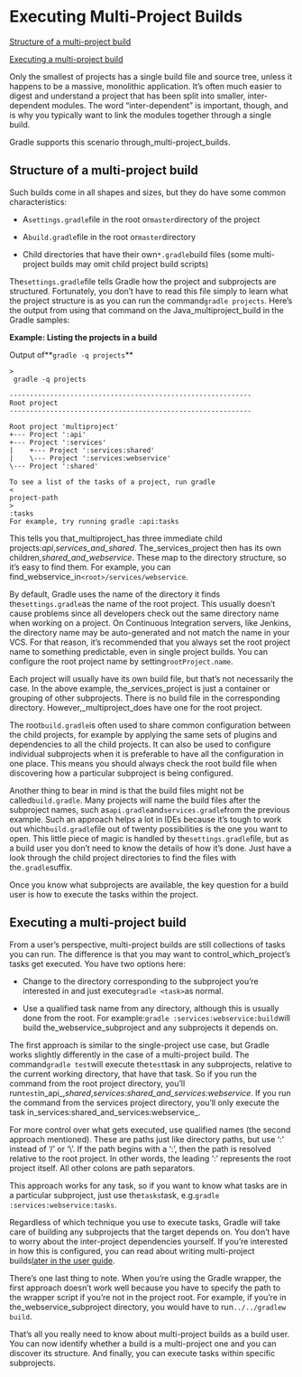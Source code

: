 # Executing Multi-Project Builds

[Structure of a multi-project build](https://docs.gradle.org/4.6/userguide/intro_multi_project_builds.html#sec:structure_of_a_multiproject_build)

[Executing a multi-project build](https://docs.gradle.org/4.6/userguide/intro_multi_project_builds.html#sec:executing_a_multiproject_build)

Only the smallest of projects has a single build file and source tree, unless it happens to be a massive, monolithic application. It’s often much easier to digest and understand a project that has been split into smaller, inter-dependent modules. The word “inter-dependent” is important, though, and is why you typically want to link the modules together through a single build.

Gradle supports this scenario through_multi-project_builds.

## Structure of a multi-project build

Such builds come in all shapes and sizes, but they do have some common characteristics:

* A`settings.gradle`file in the root or`master`directory of the project

* A`build.gradle`file in the root or`master`directory

* Child directories that have their own`*.gradle`build files \(some multi-project builds may omit child project build scripts\)

The`settings.gradle`file tells Gradle how the project and subprojects are structured. Fortunately, you don’t have to read this file simply to learn what the project structure is as you can run the command`gradle projects`. Here’s the output from using that command on the Java_multiproject_build in the Gradle samples:



**Example: Listing the projects in a build**

Output of**`gradle -q projects`**

```
>
 gradle -q projects

------------------------------------------------------------
Root project
------------------------------------------------------------

Root project 'multiproject'
+--- Project ':api'
+--- Project ':services'
|    +--- Project ':services:shared'
|    \--- Project ':services:webservice'
\--- Project ':shared'

To see a list of the tasks of a project, run gradle 
<
project-path
>
:tasks
For example, try running gradle :api:tasks

```

This tells you that_multiproject_has three immediate child projects:_api_,_services_and_shared_. The_services_project then has its own children,_shared_and_webservice_. These map to the directory structure, so it’s easy to find them. For example, you can find_webservice_in`<root>/services/webservice`.

By default, Gradle uses the name of the directory it finds the`settings.gradle`as the name of the root project. This usually doesn’t cause problems since all developers check out the same directory name when working on a project. On Continuous Integration servers, like Jenkins, the directory name may be auto-generated and not match the name in your VCS. For that reason, it’s recommended that you always set the root project name to something predictable, even in single project builds. You can configure the root project name by setting`rootProject.name`.

Each project will usually have its own build file, but that’s not necessarily the case. In the above example, the_services_project is just a container or grouping of other subprojects. There is no build file in the corresponding directory. However,_multiproject_does have one for the root project.

The root`build.gradle`is often used to share common configuration between the child projects, for example by applying the same sets of plugins and dependencies to all the child projects. It can also be used to configure individual subprojects when it is preferable to have all the configuration in one place. This means you should always check the root build file when discovering how a particular subproject is being configured.

Another thing to bear in mind is that the build files might not be called`build.gradle`. Many projects will name the build files after the subproject names, such as`api.gradle`and`services.gradle`from the previous example. Such an approach helps a lot in IDEs because it’s tough to work out which`build.gradle`file out of twenty possibilities is the one you want to open. This little piece of magic is handled by the`settings.gradle`file, but as a build user you don’t need to know the details of how it’s done. Just have a look through the child project directories to find the files with the`.gradle`suffix.

Once you know what subprojects are available, the key question for a build user is how to execute the tasks within the project.

## Executing a multi-project build

From a user’s perspective, multi-project builds are still collections of tasks you can run. The difference is that you may want to control_which_project’s tasks get executed. You have two options here:

* Change to the directory corresponding to the subproject you’re interested in and just execute`gradle <task>`as normal.

* Use a qualified task name from any directory, although this is usually done from the root. For example:`gradle :services:webservice:build`will build the_webservice_subproject and any subprojects it depends on.

The first approach is similar to the single-project use case, but Gradle works slightly differently in the case of a multi-project build. The command`gradle test`will execute the`test`task in any subprojects, relative to the current working directory, that have that task. So if you run the command from the root project directory, you’ll run`test`in_api_,_shared_,_services:shared_and_services:webservice_. If you run the command from the services project directory, you’ll only execute the task in_services:shared_and_services:webservice_.

For more control over what gets executed, use qualified names \(the second approach mentioned\). These are paths just like directory paths, but use ‘:’ instead of ‘/’ or ‘\’. If the path begins with a ‘:’, then the path is resolved relative to the root project. In other words, the leading ‘:’ represents the root project itself. All other colons are path separators.

This approach works for any task, so if you want to know what tasks are in a particular subproject, just use the`tasks`task, e.g.`gradle :services:webservice:tasks`.

Regardless of which technique you use to execute tasks, Gradle will take care of building any subprojects that the target depends on. You don’t have to worry about the inter-project dependencies yourself. If you’re interested in how this is configured, you can read about writing multi-project builds[later in the user guide](https://docs.gradle.org/4.6/userguide/multi_project_builds.html).

There’s one last thing to note. When you’re using the Gradle wrapper, the first approach doesn’t work well because you have to specify the path to the wrapper script if you’re not in the project root. For example, if you’re in the_webservice_subproject directory, you would have to run`../../gradlew build`.

That’s all you really need to know about multi-project builds as a build user. You can now identify whether a build is a multi-project one and you can discover its structure. And finally, you can execute tasks within specific subprojects.

